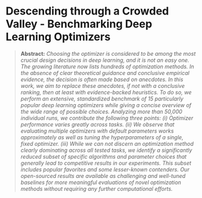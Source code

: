 # Descending through a Crowded Valley - Benchmarking Deep Learning Optimizers

> **Abstract:** *Choosing the optimizer is considered to be among the most crucial design decisions in deep learning, and it is not an easy one. The growing literature now lists hundreds of optimization methods. In the absence of clear theoretical guidance and conclusive empirical evidence, the decision is often made based on anecdotes. In this work, we aim to replace these anecdotes, if not with a conclusive ranking, then at least with evidence-backed heuristics. To do so, we perform an extensive, standardized benchmark of 15 particularly popular deep learning optimizers while giving a concise overview of the wide range of possible choices. Analyzing more than 50,000 individual runs, we contribute the following three points:
	(i) Optimizer performance varies greatly across tasks.
	(ii) We observe that evaluating multiple optimizers with default parameters works approximately as well as tuning the hyperparameters of a single, fixed optimizer.
	(iii) While we can not discern an optimization method clearly dominating across all tested tasks, we identify a significantly reduced subset of specific algorithms and parameter choices that generally lead to competitive results in our experiments.
This subset includes popular favorites and some lesser-known contenders. Our open-sourced results are available as challenging and well-tuned baselines for more meaningful evaluations of novel optimization methods without requiring any further computational efforts.*
